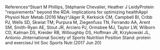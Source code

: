 References^Stuart M Phillips, Stéphanie Chevalier, Heather J LeidyProtein "requirements" beyond the RDA: implications for optimizing healthAppl Physiol Nutr Metab.(2016 May)^Jäger R, Kerksick CM, Campbell BI, Cribb PJ, Wells SD, Skwiat TM, Purpura M, Ziegenfuss TN, Ferrando AA, Arent SM, Smith-Ryan AE, Stout JR, Arciero PJ, Ormsbee MJ, Taylor LW, Wilborn CD, Kalman DS, Kreider RB, Willoughby DS, Hoffman JR, Krzykowski JL, Antonio JInternational Society of Sports Nutrition Position Stand: protein and exerciseJ Int Soc Sports Nutr.(2017 Jun 20)